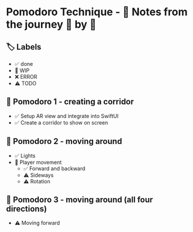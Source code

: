 # Pomodoro Technique - 📝 Notes from the journey 🍅 by 🍅

## 🏷️ Labels

- ✅ done
- 🚧 WIP
- ❌ ERROR
- ⚠️ TODO

## 🍅 Pomodoro 1 - creating a corridor
- ✅ Setup AR view and integrate into SwiftUI
- ✅ Create a corridor to show on screen

## 🍅 Pomodoro 2 - moving around
- ✅ Lights
- 🚧 Player movement
    - ✅ Forward and backward
    - ⚠️ Sideways
    - ⚠️ Rotation

## 🍅 Pomodoro 3 - moving around (all four directions)
- ⚠️ Moving forward
